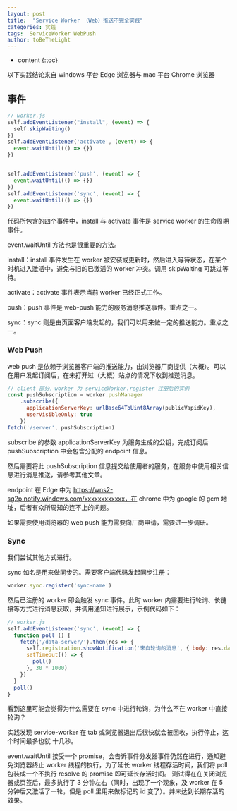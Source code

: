 ```yaml
---
layout: post
title:  "Service Worker （Web）推送不完全实践"
categories: 实践
tags:  ServiceWorker WebPush
author: toBeTheLight
---
```


* content
{:toc}








以下实践结论来自 windows 平台 Edge 浏览器与 mac 平台 Chrome 浏览器

## 事件

```js
// worker.js
self.addEventListener("install", (event) => {
  self.skipWaiting()
})
self.addEventListener('activate', (event) => {
  event.waitUntil(() => {})
})


self.addEventListener('push', (event) => {
  event.waitUntil(() => {})
})
self.addEventListener('sync', (event) => {
  event.waitUntil(() => {})
})
```

代码所包含的四个事件中，install 与 activate 事件是 service worker 的生命周期事件。

event.waitUntil 方法也是很重要的方法。

install：install 事件发生在 worker 被安装或更新时，然后进入等待状态，在某个时机进入激活中，避免与旧的已激活的 worker 冲突。调用 skipWaiting 可跳过等待。

activate：activate 事件表示当前 worker 已经正式工作。

push：push 事件是 web-push 能力的服务消息推送事件。重点之一。

sync：sync 则是由页面客户端发起的，我们可以用来做一定的推送能力。重点之一。



### Web Push

web push 是依赖于浏览器客户端的推送能力，由浏览器厂商提供（大概）。可以在用户发起订阅后，在未打开过（大概）站点的情况下收到推送消息。

```js
// client 部分，worker 为 serviceWorker.register 注册后的实例
const pushSubscription = worker.pushManager
    .subscribe({
      applicationServerKey: urlBase64ToUint8Array(publicVapidKey),
      userVisibleOnly: true
    })
fetch('/server', pushSubscription)
```

subscribe 的参数 applicationServerKey 为服务生成的公钥，完成订阅后 pushSubscription 中会包含分配的 endpoint 信息。

然后需要将此 pushSubscription 信息提交给使用者的服务，在服务中使用相关信息进行消息推送，请参考其他文章。

endpoint 在 Edge 中为 https://wns2-sg2p.notify.windows.com/xxxxxxxxxxxx，在 chrome 中为 google 的 gcm 地址，后者有众所周知的连不上的问题。

如果需要使用浏览器的 web push 能力需要向厂商申请，需要进一步调研。

### Sync

我们尝试其他方式进行。

sync 如名是用来做同步的。需要客户端代码发起同步注册：
```js
worker.sync.register('sync-name')
```

然后已注册的 worker 即会触发 sync 事件。此时 worker 内需要进行轮询、长链接等方式进行消息获取，并调用通知进行展示，示例代码如下：

```js
// worker.js 
self.addEventListener('sync', (event) => {
  function poll () {
    fetch('/data-server/').then(res => {
      self.registration.showNotification('来自轮询的消息', { body: res.data })
      setTimeout(() => {
        poll()
      }, 30 * 1000)
    })
  }
  poll()
}
```

看到这里可能会觉得为什么需要在 sync 中进行轮询，为什么不在 worker 中直接轮询？

实践发现 service-worker 在 tab 或浏览器退出后很快就会被回收，执行停止，这个时间最多也就 十几秒。

event.waitUntil 接受一个 promise，会告诉事件分发器事件仍然在进行，通知避免浏览器终止 worker 线程的执行，为了延长 worker 线程存活时间，我们将 poll 包装成一个不执行 resolve 的 promise 即可延长存活时间。
测试得在在关闭浏览器或页签后，最多执行了 3 分钟左右（同时，出现了一个现象，及 worker 在 5 分钟后又激活了一轮，但是 poll 里用来做标记的 id 变了）。并未达到长期存活的效果。

